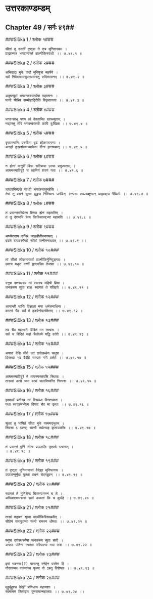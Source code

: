 उत्तरकाण्डम्डम्
===============================


## Chapter 49  / सर्गः ४९##


###Slōka 1 / श्लोक १###


    सीतां तु रुदतीं दृष्ट्वा ते तत्र मुनिदारकाः ।
    प्राद्रवन्यत्र भगवानास्ते वाल्मीकिरुग्रधीः ।। ७.४९.१ ॥


###Slōka 2 / श्लोक २###


    अभिवाद्य मुनेः पादौ मुनिपुत्रा महर्षये ।
    सर्वं निवेदयामासुस्तस्यास्तु रुदितस्वनम् ।। ७.४९.२ ॥


###Slōka 3 / श्लोक ३###


    अदृष्टपूर्वा भगवन्कस्याप्येषा महात्मनः ।
    पत्नी श्रीरिव सम्मोहाद्विरौति विकृतानना ।। ७.४९.३ ॥


###Slōka 4 / श्लोक ४###


    भगवन्साधु पश्य त्वं देवतामिव खाच्च्युताम् ।
    नद्यास्तु तीरे भगवन्वरस्त्री कापि दुःखिता ।। ७.४९.४ ॥


###Slōka 5 / श्लोक ५###


    दृष्टास्माभिः प्ररुदिता दृढं शोकपरायणा ।
    अनर्हा दुःखशोकाभ्यामेकां दीनां ह्यनाथवत् ।। ७.४९.५ ॥


###Slōka 6 / श्लोक ६###


    न ह्येनां मानुषीं विद्मः सत्क्रिया ऽस्याः प्रयुज्यताम् ।
    आश्रमस्याविदूरे च त्वामियं शरणं गता ।। ७.४९.६ ॥


###Slōka 7 / श्लोक ७###


    त्रातारमिच्छते साध्वी भगवंस्त्रातुमर्हसि ।
    तेषां तु वचनं श्रुत्वा बुद्ध्या निश्चित्य धर्मवित् ।तपसा लब्धचक्षुष्मान् प्राद्रवद्यत्र मैथिली ।। ७.४९.७ ॥


###Slōka 8 / श्लोक ८###


    तं प्रयान्तमभिप्रेत्य शिष्या ह्येनं महामतिम् ।
    तं तु देशमभि प्रेत्य किञ्चित्पद्भ्यां महामतिः ।। ७.४९.८ ॥


###Slōka 9 / श्लोक ९###


    अर्घ्यमादाय रुचिरं जाह्नवीतीरमागमत् ।
    ददर्श राघवस्येष्टां सीतां पत्नीमनाथवत् ।। ७.४९.९ ।।


###Slōka 10 / श्लोक १०###


    तां सीतां शोकभारार्तां वाल्मीकिर्मुनिपुङ्गवः ।
    उवाच मधुरां वाणीं ह्लादयन्निव तेजसा ।। ७.४९.१० ॥


###Slōka 11 / श्लोक ११###


    स्नुषा दशरथस्य त्वं रामस्य महिषी प्रिया ।
    जनकस्य सुता राज्ञः स्वागतं ते पतिव्रते ।। ७.४९.११ ॥


###Slōka 12 / श्लोक १२###


    आयान्ती चासि विज्ञाता मया धर्मसमाधिना ।
    कारणं चैव सर्वं मे हृदयेनोपलक्षितम् ।। ७.४९.१२ ॥


###Slōka 13 / श्लोक १३###


    तव चैव महाभागे विदितं मम तत्त्वतः ।
    सर्वं च विदितं मह्यं त्रैलोक्ये यद्धि वर्तते ।। ७.४९.१३ ॥


###Slōka 14 / श्लोक १४###


    अपापां वेद्मि सीते त्वां तपोलब्धेन चक्षुषा ।
    विस्रब्धा भव वैदेहि साम्प्रतं मयि वर्तसे ।। ७.४९.१४ ॥


###Slōka 15 / श्लोक १५###


    आश्रमस्याविदूरे मे तापस्यस्तपसि स्थिताः ।
    तास्त्वां वत्से यथा वत्सं पालयिष्यन्ति नित्यशः ।। ७.४९.१५ ॥


###Slōka 16 / श्लोक १६###


    इदमर्ध्यं प्रतीच्छ त्वं विस्रब्धा विगतज्वरा ।
    यथा स्वगृहमभ्येत्य विषादं चैव मा कृथाः ।। ७.४९.१६ ॥


###Slōka 17 / श्लोक १७###


    श्रुत्वा तु भाषितं सीता मुनेः परममद्भुतम् ।
    शिरसा ऽ ऽवन्द्य चरणौ तथेत्याह कृताञ्जलिः ।। ७.४९.१७ ॥


###Slōka 18 / श्लोक १८###


    तं प्रयान्तं मुनिं सीता प्राञ्जलिः पृष्ठतो ऽन्वगात् ।
    । ७.४९.१८ ॥


###Slōka 19 / श्लोक १९###


    तं दृष्ट्वा मुनिमायान्तं वैदेह्या मुनिपत्नयः ।
    उपाजग्मुर्मुदा युक्ता वचनं चेदमब्रुवन् ।। ७.४९.१९ ॥


###Slōka 20 / श्लोक २०###


    स्वागतं ते मुनिश्रेष्ठ चिरस्यागमनं च ते ।
    अभिवादयामस्त्वां सर्वा उच्यतां कि च कुर्महे ।। ७.४९.२० ॥


###Slōka 21 / श्लोक २१###


    तासां तद्वचनं श्रुत्वा वाल्मीकिरिदमब्रवीत् ।
    सीतेयं समनुप्राप्ता पत्नी रामस्य धीमतः ।। ७.४९.२१ ॥


###Slōka 22 / श्लोक २२###


    स्नुषा दशरथस्यैषा जनकस्य सुता सती ।
    अपापा पतिना त्यक्ता परिपाल्या मया सदा ।। ७.४९.२२ ॥


###Slōka 23 / श्लोक २३###


    इमां भवन्त्यः(?) पश्यन्तु स्नेहेन परमेण हि ।
    गौरवान्मम वाक्याच्च पूज्या वो ऽस्तु विशेषतः ।। ७.४९.२३ ॥


###Slōka 24 / श्लोक २४###


    मुहुर्मुहुश्च वैदेहीं प्रणिधाय महायशाः ।
    स्वमाश्रमं शिष्यवृतः पुनरायान्महातपाः ।। ७.४९.२४ ।।


